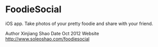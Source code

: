 FoodieSocial
============

iOS app. Take photos of your pretty foodie and share with your friend.

Author    Xinjiang Shao
Date      Oct 2012
Website   http://www.soleoshao.com/foodiesocial